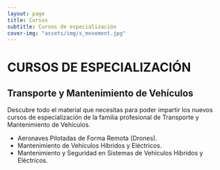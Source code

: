 ```yaml
---
layout: page
title: Cursos
subtitle: Cursos de especialización
cover-img: "assets/img/s_movement.jpg"
---
```


# CURSOS DE ESPECIALIZACIÓN
## Transporte y Mantenimiento de Vehículos

Descubre todo el material que necesitas para poder impartir los nuevos cursos de especialización de la familia profesional de Transporte y Mantenimiento de Vehículos.
- Aeronaves Pilotadas de Forma Remota (Drones).
- Mantenimiento de Vehículos Híbridos y Eléctricos.
- Mantenimiento y Seguridad en Sistemas de Vehículos Híbridos y Eléctricos.